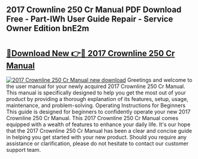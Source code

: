 ## 2017 Crownline 250 Cr Manual PDF Download Free - Part-IWh User Guide Repair - Service Owner Edition bnE2m

# <h2><a href="http://bc7636.oget.top/?id=2017+Crownline+250+Cr+Manual">🔗Download New 👉🔴 2017 Crownline 250 Cr Manual</a></h2>

[![2017 Crownline 250 Cr Manual new download](https://i.imgur.com/5g1atiW.png)](http://bc7636.oget.top/?id=2017+Crownline+250+Cr+Manual)
Greetings and welcome to the user manual for your newly acquired 2017 Crownline 250 Cr Manual. This manual is specifically designed to help you get the most out of your product by providing a thorough explanation of its features, setup, usage, maintenance, and problem-solving. Operating Instructions for Beginners This guide is designed for beginners to confidently operate your new 2017 Crownline 250 Cr Manual. This 2017 Crownline 250 Cr Manual comes equipped with a wealth of features to enhance your daily life. It's our hope that the 2017 Crownline 250 Cr Manual has been a clear and concise guide in helping you get started with your new product. Should you require any assistance or clarification, please do not hesitate to contact our customer support team.
